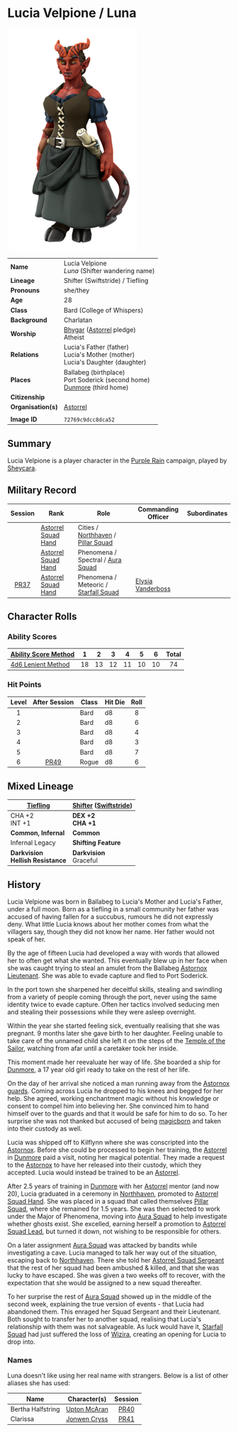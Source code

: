 # Lucia Velpione / Luna

<img src="https://raw.githubusercontent.com/jesskelsall/astarus-images/main/characters/portraits/72769c9dcc8dca52.png" height="500" />

|||
| --- | --- |
| **Name** | Lucia Velpione<br>*Luna* (Shifter wandering name) | character.4
| **Lineage** | Shifter (Swiftstride) / Tiefling |
| **Pronouns** | she/they |
| **Age** | 28 |
| **Class** | Bard (College of Whispers) |
| **Background** | Charlatan |
| **Worship** | [Bhygar](../gods/deities/bhygar.md) ([Astorrel](../organisations/government/astorrel/astorrel.md) pledge)<br>Atheist |
| **Relations** | Lucia's Father (father)<br>Lucia's Mother (mother)<br>Lucia's Daughter (daughter) |
| **Places** | Ballabeg (birthplace)<br>Port Soderick (second home)<br>[Dunmore](../places/settlements/cities/dunmore.md) (third home) |
| **Citizenship** | |
| **Organisation(s)** | [Astorrel](../organisations/government/astorrel/astorrel.md) |
|||
| **Image ID** | `72769c9dcc8dca52` |

## Summary

Lucia Velpione is a player character in the [Purple Rain](../campaigns/C1-purple-rain.md) campaign, played by [Sheycara](../players/sheycara.md).

## Military Record

| Session | Rank | Role | Commanding Officer | Subordinates |
|:---:| --- | --- | --- | --- |
|| [Astorrel Squad Hand](../organisations/government/astorrel/ranks/astorrel-squad-hand.md) | Cities / [Northhaven](../places/settlements/cities/northhaven.md) / [Pillar Squad](../organisations/government/astorrel/squads/pillar-squad.md) |||
|| [Astorrel Squad Hand](../organisations/government/astorrel/ranks/astorrel-squad-hand.md) | Phenomena / Spectral / [Aura Squad](../organisations/government/astorrel/squads/aura-squad.md) |||
| [PR37](../sessions/PR37.md) | [Astorrel Squad Hand](../organisations/government/astorrel/ranks/astorrel-squad-hand.md) | Phenomena / Meteoric / [Starfall Squad](../organisations/government/astorrel/squads/starfall-squad.md) | [Elysia Vanderboss](elysia-vanderboss.md) ||

## Character Rolls

### Ability Scores

| [Ability Score Method](../mechanics/ability-score-method/ability-score-method.md) | 1 | 2 | 3 | 4 | 5 | 6 | Total |
| --- |:---:|:---:|:---:|:---:|:---:|:---:|:---:|
| [4d6 Lenient Method](../mechanics/ability-score-method/4d6-lenient-method.md) | 18 | 13 | 12 | 11 | 10 | 10 | 74 |

### Hit Points

| Level | After Session | Class | Hit Die | Roll |
|:---:|:---:| --- | --- |:---:|
| 1 || Bard | d8 | 8 |
| 2 || Bard | d8 | 6 |
| 3 || Bard | d8 | 4 |
| 4 || Bard | d8 | 3 |
| 5 || Bard | d8 | 7 |
| 6 | [PR49](../sessions/PR49.md) | Rogue | d8 | 6 |

## Mixed Lineage

| [Tiefling](https://www.dndbeyond.com/races/tiefling) | [Shifter](https://www.dndbeyond.com/races/shifter) ([Swiftstride](https://www.dndbeyond.com/races/shifter#Swiftstride)) |
| --- | --- |
| CHA +2<br>INT +1 | **DEX +2<br>CHA +1** |
| **Common, Infernal** | **Common** |
| Infernal Legacy | **Shifting Feature** |
| **Darkvision**<br>**Hellish Resistance** | **Darkvision**<br>Graceful |

## History

Lucia Velpione was born in Ballabeg to Lucia's Mother and Lucia's Father, under a full moon. Born as a tiefling in a small community her father was accused of having fallen for a succubus, rumours he did not expressly deny. What little Lucia knows about her mother comes from what the villagers say, though they did not know her name. Her father would not speak of her.

By the age of fifteen Lucia had developed a way with words that allowed her to often get what she wanted. This eventually blew up in her face when she was caught trying to steal an amulet from the Ballabeg [Astornox Lieutenant](../organisations/government/astornox/ranks/astornox-lieutenant.md). She was able to evade capture and fled to Port Soderick.

In the port town she sharpened her deceitful skills, stealing and swindling from a variety of people coming through the port, never using the same identity twice to evade capture. Often her tactics involved seducing men and stealing their possessions while they were asleep overnight.

Within the year she started feeling sick, eventually realising that she was pregnant. 9 months later she gave birth to her daughter. Feeling unable to take care of the unnamed child she left it on the steps of the [Temple of the Sailor](../places/buildings/temples/temple-of-the-sailor.md), watching from afar until a caretaker took her inside.

This moment made her reevaluate her way of life. She boarded a ship for [Dunmore](../places/settlements/cities/dunmore.md), a 17 year old girl ready to take on the rest of her life.

On the day of her arrival she noticed a man running away from the [Astornox guards](../organisations/government/astornox/ranks/astornox-guard.md). Coming across Lucia he dropped to his knees and begged for her help. She agreed, working enchantment magic without his knowledge or consent to compel him into believing her. She convinced him to hand himself over to the guards and that it would be safe for him to do so. To her surprise she was not thanked but accused of being [magicborn](../civilisations/kingdom-of-astor/magicborn.md) and taken into their custody as well.

Lucia was shipped off to Kilflynn where she was conscripted into the [Astornox](../organisations/government/astornox/astornox.md). Before she could be processed to begin her training, the [Astorrel](../organisations/government/astorrel/astorrel.md) in [Dunmore](../places/settlements/cities/dunmore.md) paid a visit, noting her magical potential. They made a request to the [Astornox](../organisations/government/astornox/astornox.md) to have her released into their custody, which they accepted. Lucia would instead be trained to be an [Astorrel](../organisations/government/astorrel/astorrel.md).

After 2.5 years of training in [Dunmore](../places/settlements/cities/dunmore.md) with her [Astorrel](../organisations/government/astorrel/astorrel.md) mentor (and now 20), Lucia graduated in a ceremony in [Northhaven](../places/settlements/cities/northhaven.md), promoted to [Astorrel Squad Hand](../organisations/government/astorrel/ranks/astorrel-squad-hand.md). She was placed in a squad that called themselves [Pillar Squad](../organisations/government/astorrel/squads/pillar-squad.md), where she remained for 1.5 years. She was then selected to work under the Major of Phenomena, moving into [Aura Squad](../organisations/government/astorrel/squads/aura-squad.md) to help investigate whether ghosts exist. She excelled, earning herself a promotion to [Astorrel Squad Lead](../organisations/government/astorrel/ranks/astorrel-squad-lead.md), but turned it down, not wishing to be responsible for others.

On a later assignment [Aura Squad](../organisations/government/astorrel/squads/aura-squad.md) was attacked by bandits while investigating a cave. Lucia managed to talk her way out of the situation, escaping back to [Northhaven](../places/settlements/cities/northhaven.md). There she told her [Astorrel Squad Sergeant](../organisations/government/astorrel/ranks/astorrel-squad-sergeant.md) that the rest of her squad had been ambushed & killed, and that she was lucky to have escaped. She was given a two weeks off to recover, with the expectation that she would be assigned to a new squad thereafter.

To her surprise the rest of [Aura Squad](../organisations/government/astorrel/squads/aura-squad.md) showed up in the middle of the second week, explaining the true version of events - that Lucia had abandoned them. This enraged her Squad Sergeant and their Lieutenant. Both sought to transfer her to another squad, realising that Lucia's relationship with them was not salvageable. As luck would have it, [Starfall Squad](../organisations/government/astorrel/squads/starfall-squad.md) had just suffered the loss of [Wizira](wizira.md), creating an opening for Lucia to drop into.

### Names

Luna doesn't like using her real name with strangers. Below is a list of other aliases she has used:

| Name | Character(s) | Session |
| --- | --- |:---:|
| Bertha Halfstring | [Upton McAran](upton-mcaran.md) | [PR40](../sessions/PR40.md) |
| Clarissa | [Jonwen Cryss](jonwen-cryss.md) | [PR41](../sessions/PR41.md) |
